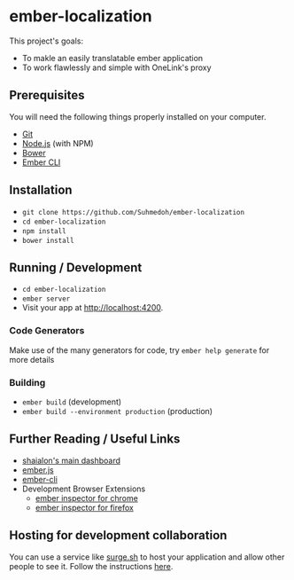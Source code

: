 # ember-localization
This project's goals:
* To makle an easily translatable ember application
* To work flawlessly and simple with OneLink's proxy

## Prerequisites

You will need the following things properly installed on your computer.

* [Git](http://git-scm.com/)
* [Node.js](http://nodejs.org/) (with NPM)
* [Bower](http://bower.io/)
* [Ember CLI](http://www.ember-cli.com/)

## Installation

* `git clone https://github.com/Suhmedoh/ember-localization`
* `cd ember-localization`
* `npm install`
* `bower install`

## Running / Development

* `cd ember-localization`
* `ember server`
* Visit your app at [http://localhost:4200](http://localhost:4200).

### Code Generators

Make use of the many generators for code, try `ember help generate` for more details


### Building

* `ember build` (development)
* `ember build --environment production` (production)


## Further Reading / Useful Links

* [shaialon's main dashboard](https://github.com/shaialon/ember-admin-dashboards)
* [ember.js](http://emberjs.com/)
* [ember-cli](http://www.ember-cli.com/)
* Development Browser Extensions
  * [ember inspector for chrome](https://chrome.google.com/webstore/detail/ember-inspector/bmdblncegkenkacieihfhpjfppoconhi)
  * [ember inspector for firefox](https://addons.mozilla.org/en-US/firefox/addon/ember-inspector/)

## Hosting for development collaboration

You can use a service like [surge.sh](https://surge.sh) to host your application and allow other people to see it.
Follow the instructions [here](https://guides.emberjs.com/v2.6.0/tutorial/deploying/).
